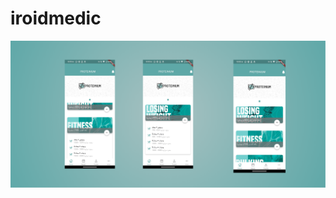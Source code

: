 # iroidmedic

![Create profile](https://github.com/4ayyappadasks/iroidmedic/blob/4ea59fd7c2e444e70b7cc6fbef135e14d3d7079d/gitimage/iroid.png)